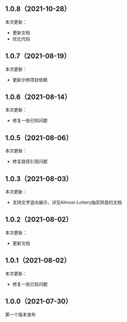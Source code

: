 ## 1.0.8（2021-10-28）
本次更新：
- 更新文档
- 优化代码
## 1.0.7（2021-08-19）
本次更新：
- 更新示例项目依赖
## 1.0.6（2021-08-14）
本次更新：
- 修复一些已知问题
## 1.0.5（2021-08-06）
本次更新：
- 修复路径引用问题
## 1.0.3（2021-08-03）
本次更新：
- 支持文字竖向展示，详见Almost-Lottery抽奖转盘的文档
## 1.0.2（2021-08-02）
本次更新：
- 更新文档
## 1.0.1（2021-08-02）
本次更新：
- 修复一些已知问题
## 1.0.0（2021-07-30）
第一个版本发布
